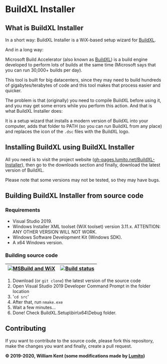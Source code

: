 # BuildXL Installer

## What is BuildXL Installer

In a short way: BuildXL Installer is a WiX-based setup wizard for [BuildXL](https://github.com/microsoft/BuildXL).

And in a long way:

Microsoft Build Accelerator (also known as [BuildXL](https://github.com/microsoft/BuildXL)) is a build engine developed to perform lots of builds at the same time (Microsoft says that you can run 30,000+ builds per day).

This tool is built for big datacenters, since they may need to build hundreds of gigabytes/terabytes of code and this tool makes that process easier and quicker.

The problem is that (originally) you need to compile BuildXL before using it, and you may get some errors while you perform this action. And that is what BuildXL Installer does:

It is a setup wizard that installs a modern version of BuildXL into your computer, adds that folder to PATH (so you can run BuildXL from any place) and replaces the icon of the `.dsc` files with the BuildXL logo.

## Installing BuildXL using BuildXL Installer

All you need is to visit the project website ([gh-pages.lumito.net/BuildXL-Installer](https://gh-pages.lumito.net/BuildXL-Installer/index.html)), then go to the downloads section and finally, download the latest version of BuildXL.

Please note that some versions may not be tested, so they may have bugs.

## Building BuildXL Installer from source code

### Requirements

-   Visual Studio 2019.
-   Windows Installer XML toolset (WiX toolset) version 3.11.x. ATTENTION: ANY OTHER VERSION WILL NOT WORK.
-   Windows Software Development Kit (Windows SDK).
-   A x64 Windows version.

### Building source code
| [![MSBuild and WiX](https://github.com/LumitoLuma/BuildXLSetup/workflows/MSBuild%20and%20WiX/badge.svg)](https://github.com/LumitoLuma/BuildXLSetup/actions?query=workflow%3A"MSBuild+and+WiX") | [![Build status](https://ci.appveyor.com/api/projects/status/rjved60lof4p0sb9?svg=true)](https://ci.appveyor.com/project/LumitoLuma/BuildXLSetup) |
|-|-|

1.  Download (or `git clone`) the latest version of the source code
2.  Open Visual Studio 2019 Developer Command Prompt in the folder location
3.  '`cd src`'
4.  After that, run `nmake.exe`
5.  Wait a few minutes...
6.  Done! Check BuildXL.Setup\bin\x64\Debug folder.

## Contributing

If you want to contribute to the source code, please fork this repository, make the changes you want and finally, create a pull request.

**© 2019-2020, William Kent (some modifications made by [Lumito](https://github.com/LumitoLuma))**